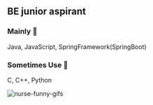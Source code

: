 


## BE junior aspirant

### Mainly 👀  
Java, JavaScript, SpringFramework(SpringBoot)    
### Sometimes Use 🌱  
C, C++, Python    

![nurse-funny-gifs](https://user-images.githubusercontent.com/57768558/102513141-30bc0080-40ce-11eb-8335-a735df057cd2.gif)

<!--
**mmkser10/mmkser10** is a ✨ _special_ ✨ repository because its `README.md` (this file) appears on your GitHub profile.
